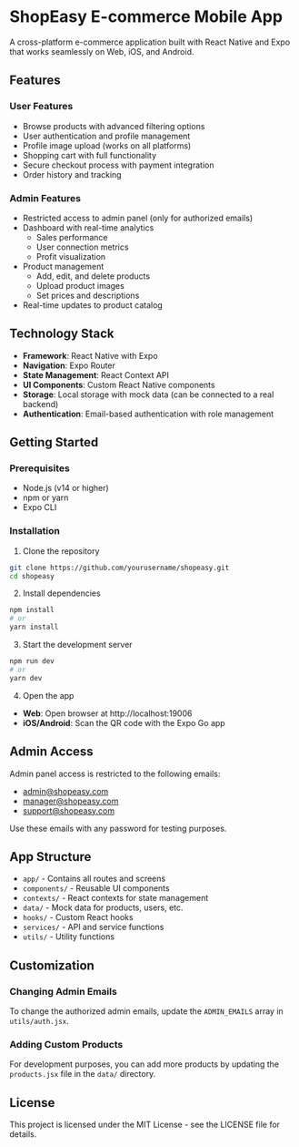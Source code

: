 # ShopEasy E-commerce Mobile App

A cross-platform e-commerce application built with React Native and Expo that works seamlessly on Web, iOS, and Android.

## Features

### User Features
- Browse products with advanced filtering options
- User authentication and profile management
- Profile image upload (works on all platforms)
- Shopping cart with full functionality
- Secure checkout process with payment integration
- Order history and tracking

### Admin Features
- Restricted access to admin panel (only for authorized emails)
- Dashboard with real-time analytics
  - Sales performance
  - User connection metrics
  - Profit visualization
- Product management
  - Add, edit, and delete products
  - Upload product images
  - Set prices and descriptions
- Real-time updates to product catalog

## Technology Stack

- **Framework**: React Native with Expo
- **Navigation**: Expo Router
- **State Management**: React Context API
- **UI Components**: Custom React Native components
- **Storage**: Local storage with mock data (can be connected to a real backend)
- **Authentication**: Email-based authentication with role management

## Getting Started

### Prerequisites
- Node.js (v14 or higher)
- npm or yarn
- Expo CLI

### Installation

1. Clone the repository
```bash
git clone https://github.com/yourusername/shopeasy.git
cd shopeasy
```

2. Install dependencies
```bash
npm install
# or
yarn install
```

3. Start the development server
```bash
npm run dev
# or
yarn dev
```

4. Open the app
- **Web**: Open browser at http://localhost:19006
- **iOS/Android**: Scan the QR code with the Expo Go app

## Admin Access

Admin panel access is restricted to the following emails:
- admin@shopeasy.com
- manager@shopeasy.com
- support@shopeasy.com

Use these emails with any password for testing purposes.

## App Structure

- `app/` - Contains all routes and screens
- `components/` - Reusable UI components
- `contexts/` - React contexts for state management
- `data/` - Mock data for products, users, etc.
- `hooks/` - Custom React hooks
- `services/` - API and service functions
- `utils/` - Utility functions

## Customization

### Changing Admin Emails
To change the authorized admin emails, update the `ADMIN_EMAILS` array in `utils/auth.jsx`.

### Adding Custom Products
For development purposes, you can add more products by updating the `products.jsx` file in the `data/` directory.

## License

This project is licensed under the MIT License - see the LICENSE file for details.